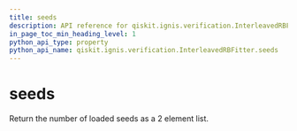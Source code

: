 ```yaml
---
title: seeds
description: API reference for qiskit.ignis.verification.InterleavedRBFitter.seeds
in_page_toc_min_heading_level: 1
python_api_type: property
python_api_name: qiskit.ignis.verification.InterleavedRBFitter.seeds
---
```


# seeds

Return the number of loaded seeds as a 2 element list.

